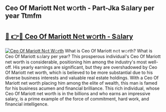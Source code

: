 ## Ceo Of Mariott N𝚎t w𝚘rth - Part-Jka S𝚊lary per year Ttmfm

# <h2><a href="http://gc3ab1.nevu.top/?p=Ceo+Of+Mariott">🔗 👉🔴 Ceo Of Mariott N𝚎t w𝚘rth - S𝚊lary</a></h2>

[![Ceo Of Mariott N𝚎t W𝚘rth](https://i.imgur.com/Oavwk0R.jpeg)](http://gc3ab1.nevu.top/?p=Ceo+Of+Mariott)
What is Ceo Of Mariott n𝚎t w𝚘rth? What is Ceo Of Mariott s𝚊lary per year?
This prosperous individual's Ceo Of Mariott net worth is considerable, positioning him among the industry's most well-off. His yearly earnings are significant, but they are overshadowed by Ceo Of Mariott net worth, which is believed to be more substantial due to his diverse business interests and valuable real estate holdings. With a Ceo Of Mariott net worth placing him among the elite of wealth, this man is famed for his business acumen and financial brilliance. This rich individual, whose Ceo Of Mariott net worth is in the billions and who earns an impressive salary, is a prime example of the force of commitment, hard work, and financial intelligence.
